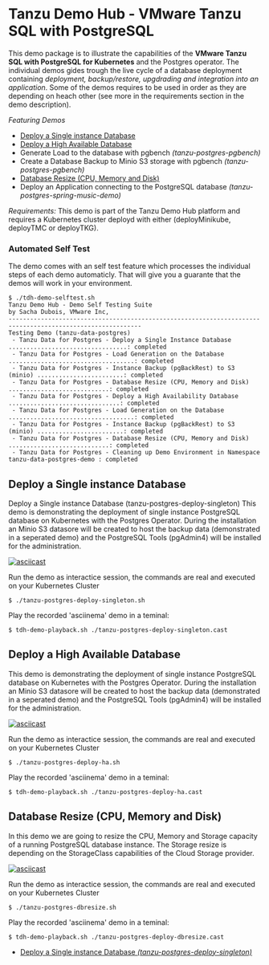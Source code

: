 # Tanzu Demo Hub - VMware Tanzu SQL with PostgreSQL

This demo package is to illustrate the capabilities of the **VMware Tanzu SQL with PostgreSQL for Kubernetes** and the Postgres operator. The individual demos gides trough the live cycle of a database deployment containing *deployment, backup/restore, upgdrading and integration into an application*. Some of the demos requires to be used in order as they are depending on heach other (see more in the requirements section in the demo description). 

*Featuring Demos*
- [Deploy a Single instance Database](#deploy-a-Single-instance-Database)
- [Deploy a High Available Database](#deploy-a-high-available-database)
- Generate Load to the database with pgbench *(tanzu-postgres-pgbench)*
- Create a Database Backup to Minio S3 storage with pgbench *(tanzu-postgres-pgbench)*
- [Database Resize (CPU, Memory and Disk)](database-resize)
- Deploy an Application connecting to the PostgreSQL database *(tanzu-postgres-spring-music-demo)*


*Requirements:* This demo is part of the Tanzu Demo Hub platform and requires a Kubernetes cluster deployd with either (deployMinikube, deployTMC or deployTKG). 

### Automated Self Test
The demo comes with an self test feature which processes the individual steps of each demo automaticly. That will give you a guarante  that the demos will work in your environment.
```
$ ./tdh-demo-selftest.sh
Tanzu Demo Hub - Demo Self Testing Suite
by Sacha Dubois, VMware Inc,
-----------------------------------------------------------------------------------------------------------
Testing Demo (tanzu-data-postgres)
 - Tanzu Data for Postgres - Deploy a Single Instance Database .................................: completed
 - Tanzu Data for Postgres - Load Generation on the Database ...................................: completed
 - Tanzu Data for Postgres - Instance Backup (pgBackRest) to S3 (minio) ........................: completed
 - Tanzu Data for Postgres - Database Resize (CPU, Memory and Disk) ............................: completed
 - Tanzu Data for Postgres - Deploy a High Availability Database ...............................: completed
 - Tanzu Data for Postgres - Load Generation on the Database ...................................: completed
 - Tanzu Data for Postgres - Instance Backup (pgBackRest) to S3 (minio) ........................: completed
 - Tanzu Data for Postgres - Database Resize (CPU, Memory and Disk) ............................: completed
 - Tanzu Data for Postgres - Cleaning up Demo Environment in Namespace tanzu-data-postgres-demo : completed
```


## Deploy a Single instance Database
Deploy a Single instance Database (tanzu-postgres-deploy-singleton)
This demo is demonstrating the deployment of single instance PostgreSQL database on Kubernetes with the Postgres Operator. During the installation an Minio S3 datasore will be created to host the backup data (demonstrated in a seperated demo) and the PostgreSQL Tools (pgAdmin4) will be installed for the administration. 

[![asciicast](https://asciinema.org/a/IgerhydQM91apIPEI7dTRA2xl.png)](https://asciinema.org/a/IgerhydQM91apIPEI7dTRA2xl)

Run the demo as interactice session, the commands are real and executed on your Kubernetes Cluster
```
$ ./tanzu-postgres-deploy-singleton.sh
```

Play the recorded 'asciinema' demo in a teminal:
```
$ tdh-demo-playback.sh ./tanzu-postgres-deploy-singleton.cast
```

## Deploy a High Available Database
This demo is demonstrating the deployment of single instance PostgreSQL database on Kubernetes with the Postgres Operator. During the installation an Minio S3 datasore will be created to
 host the backup data (demonstrated in a seperated demo) and the PostgreSQL Tools (pgAdmin4) will be installed for the administration. 

[![asciicast](https://asciinema.org/a/5aET6ekFMllThGPAVHJtzwH2P.png)](https://asciinema.org/a/5aET6ekFMllThGPAVHJtzwH2P)

Run the demo as interactice session, the commands are real and executed on your Kubernetes Cluster
```
$ ./tanzu-postgres-deploy-ha.sh
```

Play the recorded 'asciinema' demo in a teminal:
```
$ tdh-demo-playback.sh ./tanzu-postgres-deploy-ha.cast
```


## Database Resize (CPU, Memory and Disk)
In this demo we are going to resize the CPU, Memory and Storage capacity of a running PostgreSQL database instance. The Storage resize is depending on the StorageClass capabilities of the Cloud Storage provider. 

[![asciicast](https://asciinema.org/a/UUVG31qu2ttBNTK2rVujEySr6.png)](https://asciinema.org/a/UUVG31qu2ttBNTK2rVujEySr6)

Run the demo as interactice session, the commands are real and executed on your Kubernetes Cluster
```
$ ./tanzu-postgres-dbresize.sh
```

Play the recorded 'asciinema' demo in a teminal:
```
$ tdh-demo-playback.sh ./tanzu-postgres-deploy-dbresize.cast
```


- [Deploy a Single instance Database *(tanzu-postgres-deploy-singleton)*](#Deploy-a-Single-instance-Database)


